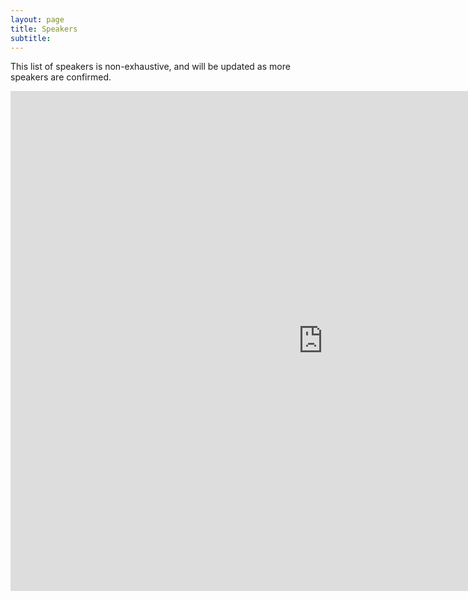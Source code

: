 ```yaml
---
layout: page
title: Speakers 
subtitle: 
---
```


This list of speakers is non-exhaustive, and will be updated as more speakers are confirmed.
<iframe src="https://cdn.rawgit.com/ashv-sandbox/ashv-sandbox.github.io/fc8a0c2d/speakers.html" frameborder="0" allowfullscreen width="1000" height="800" align="left"></iframe>
